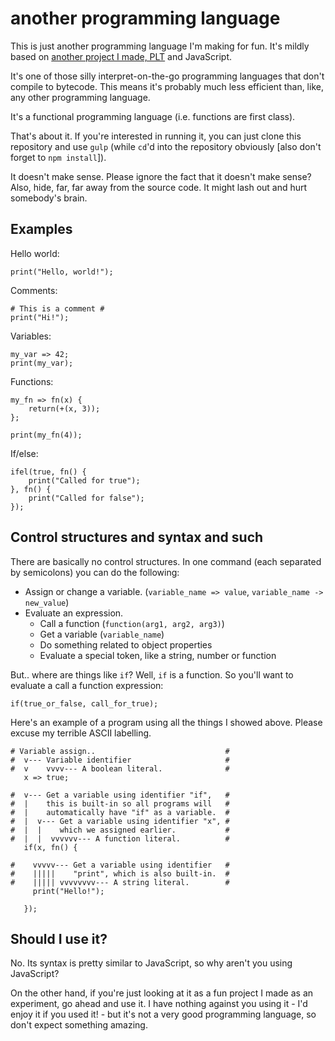 # another programming language

This is just another programming language I'm making for fun. It's mildly based on [another project I made, PLT](https://github.com/liam4/programming-language-thing) and JavaScript.

It's one of those silly interpret-on-the-go programming languages that don't compile to bytecode. This means it's probably much less efficient than, like, any other programming language.

It's a functional programming language (i.e. functions are first class).

That's about it. If you're interested in running it, you can just clone this repository and use `gulp` (while `cd`'d into the repository obviously [also don't forget to `npm install`]).

It doesn't make sense. Please ignore the fact that it doesn't make sense? Also, hide, far, far away from the source code. It might lash out and hurt somebody's brain.

## Examples

Hello world:

    print("Hello, world!");

Comments:

    # This is a comment #
    print("Hi!");

Variables:

    my_var => 42;
    print(my_var);

Functions:

    my_fn => fn(x) {
        return(+(x, 3));
    };
    
    print(my_fn(4));

If/else:

    ifel(true, fn() {
        print("Called for true");
    }, fn() {
        print("Called for false");
    });

## Control structures and syntax and such

There are basically no control structures. In one command (each separated by semicolons) you can do the following:

* Assign or change a variable. (`variable_name => value`, `variable_name -> new_value`)
* Evaluate an expression.
  * Call a function (`function(arg1, arg2, arg3)`)
  * Get a variable (`variable_name`)
  * Do something related to object properties
  * Evaluate a special token, like a string, number or function

But.. where are things like `if`? Well, `if` is a function. So you'll want to evaluate a call a function expression:

    if(true_or_false, call_for_true);

Here's an example of a program using all the things I showed above. Please excuse my terrible ASCII labelling.

    # Variable assign..                             #
    #  v--- Variable identifier                     #
    #  v    vvvv--- A boolean literal.              #
       x => true;

    #  v--- Get a variable using identifier "if",   #
    #  |    this is built-in so all programs will   #
    #  |    automatically have "if" as a variable.  #
    #  |  v--- Get a variable using identifier "x", #
    #  |  |    which we assigned earlier.           #
    #  |  |  vvvvvv--- A function literal.          #
       if(x, fn() {

    #    vvvvv--- Get a variable using identifier   #
    #    |||||    "print", which is also built-in.  #
    #    ||||| vvvvvvvv--- A string literal.        #
         print("Hello!");

       });

## Should I use it?

No. Its syntax is pretty similar to JavaScript, so why aren't you using JavaScript?

On the other hand, if you're just looking at it as a fun project I made as an experiment, go ahead and use it. I have nothing against you using it - I'd enjoy it if you used it! - but it's not a very good programming language, so don't expect something amazing.
